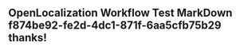 <properties
ms.topic="hero-topic"
ms.test1="hero-topic"
ms.test2="test"/>

## OpenLocalization Workflow Test MarkDown f874be92-fe2d-4dc1-871f-6aa5cfb75b29 thanks!
